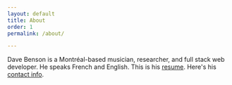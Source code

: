```yaml
---
layout: default
title: About
order: 1
permalink: /about/

---
```



Dave Benson is a Montréal-based musician, researcher, and full stack web developer. He speaks French and English. This is his [resume](/images/benson_resume_22_08_2022.pdf). Here's his [contact info](mailto:davebenson.ca@gmail.com).